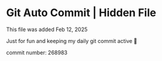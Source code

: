 # Git Auto Commit | Hidden File

This file was added Feb 12, 2025

Just for fun and keeping my daily git commit active 🤪

commit number: 268983
